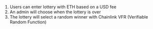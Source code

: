 1. Users can enter lottery with ETH based on a USD fee
2. An admin will choose when the lottery is over
3. The lottery will select a random winner with Chainlink VFR (Verifiable Random Function)
